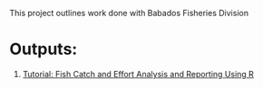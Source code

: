 This project outlines work done with Babados Fisheries Division

# Outputs:
1. [Tutorial: Fish Catch and Effort Analysis and Reporting Using R](https://htmlpreview.github.io/?https://github.com/theode/Barbados-Fisheries/blob/master/02_r_scripts/tutorial-fce-report.html)
